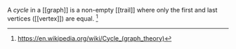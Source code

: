 A *cycle* in a [[graph]] is a non-empty [[trail]] where only the first and last vertices ([[vertex]]) are equal. [^1]

[^1]: https://en.wikipedia.org/wiki/Cycle_(graph_theory)